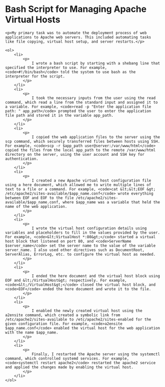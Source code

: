 <!DOCTYPE html>
<html>
<head>
    <title>Bash Script for Managing Apache Virtual Hosts</title>
</head>
<body>
    <h1>Bash Script for Managing Apache Virtual Hosts</h1>

    <p>My primary task was to automate the deployment process of web applications to Apache web servers. This included automating tasks like file copying, virtual host setup, and server restarts.</p>

    <ol>
        <li>
            <p>
                I wrote a bash script by starting with a shebang line that specified the interpreter to use. For example, <code>#!/bin/bash</code> told the system to use bash as the interpreter for the script.
            </p>
        </li>
        <li>
            <p>
                I took the necessary inputs from the user using the read command, which read a line from the standard input and assigned it to a variable. For example, <code>read -p "Enter the application file path: " app_path</code> prompted the user to enter the application file path and stored it in the variable app_path.
            </p>
        </li>
        <li>
            <p>
                I copied the web application files to the server using the scp command, which securely transferred files between hosts using SSH. For example, <code>scp -r $app_path user@server:/var/www/html</code> copied the files from the local app_path to the remote /var/www/html directory on the server, using the user account and SSH key for authentication.
            </p>
        </li>
        <li>
            <p>
                I created a new Apache virtual host configuration file using a here document, which allowed me to write multiple lines of text to a file or a command. For example, <code>cat &lt;&lt;EOF &gt; /etc/apache2/sites-available/$app_name.conf</code> wrote everything between EOF and EOF to the file /etc/apache2/sites-available/$app_name.conf, where $app_name was a variable that held the name of the web application.
            </p>
        </li>
        <li>
            <p>
                I wrote the virtual host configuration details using variables and placeholders to fill in the values provided by the user. For example, <code>&lt;VirtualHost *:80&gt;</code> started a virtual host block that listened on port 80, and <code>ServerName $server_name</code> set the server name to the value of the variable server_name. I also used other directives such as DocumentRoot, ServerAlias, ErrorLog, etc. to configure the virtual host as needed.
            </p>
        </li>
        <li>
            <p>
                I ended the here document and the virtual host block using EOF and &lt;/VirtualHost&gt; respectively. For example, <code>&lt;/VirtualHost&gt;</code> closed the virtual host block, and <code>EOF</code> ended the here document and wrote it to the file.
            </p>
        </li>
        <li>
            <p>
                I enabled the newly created virtual host using the a2ensite command, which created a symbolic link from /etc/apache2/sites-available to /etc/apache2/sites-enabled for the given configuration file. For example, <code>a2ensite $app_name.conf</code> enabled the virtual host for the web application with the name $app_name.
            </p>
        </li>
        <li>
            <p>
                Finally, I restarted the Apache server using the systemctl command, which controlled systemd services. For example, <code>systemctl restart apache2</code> restarted the apache2 service and applied the changes made by enabling the virtual host.
            </p>
        </li>
    </ol>
</body>
</html>